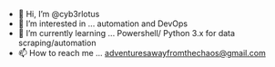 - 👋 Hi, I’m @cyb3rlotus
- 👀 I’m interested in ... automation and DevOps
- 🌱 I’m currently learning ... Powershell/ Python 3.x for data scraping/automation
- 📫 How to reach me ... adventuresawayfromthechaos@gmail.com

<!---
cyb3rlotus/cyb3rlotus is a ✨ special ✨ repository because its `README.md` (this file) appears on your GitHub profile.
You can click the Preview link to take a look at your changes.
--->

